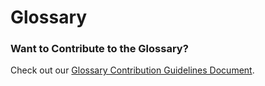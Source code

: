 # Glossary

<GlossaryTerms :pages="$site.pages"></GlossaryTerms>

### Want to Contribute to the Glossary?

Check out our [Glossary Contribution Guidelines Document](/steem-docs/glossary_contributing.md).